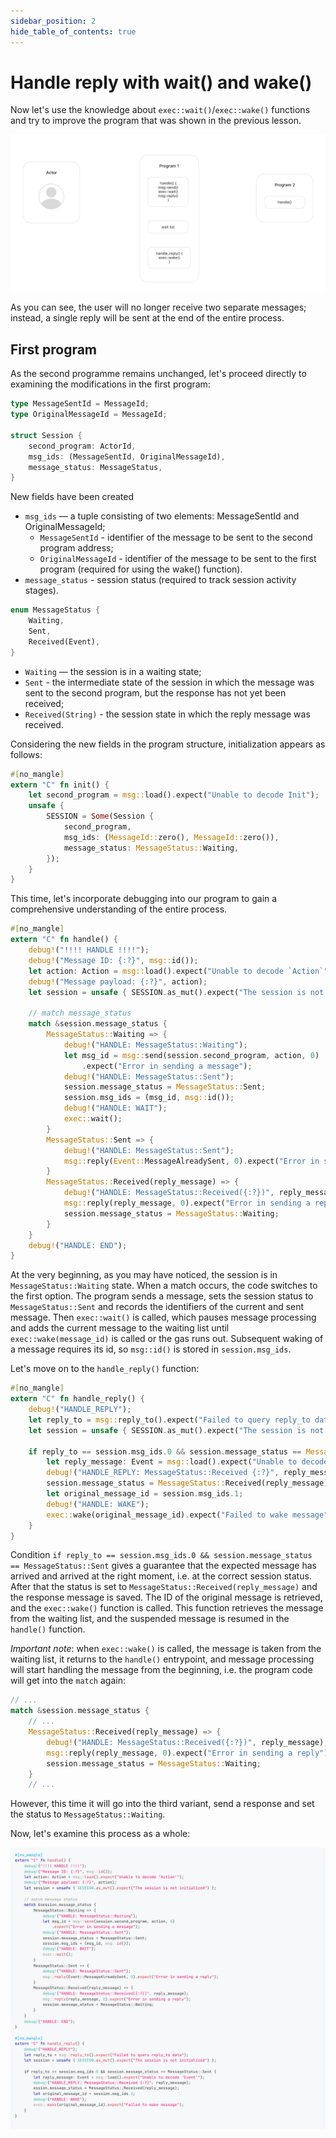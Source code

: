 ```yaml
---
sidebar_position: 2
hide_table_of_contents: true
---
```


# Handle reply with wait() and wake()

Now let's use the knowledge about `exec::wait()`/`exec::wake()` functions and try to improve the program that was shown in the previous lesson.

![gif 2](../img/03/wait_wake.gif)

As you can see, the user will no longer receive two separate messages; instead, a single reply will be sent at the end of the entire process.

## First program

As the second programme remains unchanged, let's proceed directly to examining the modifications in the first program:

```rust
type MessageSentId = MessageId;
type OriginalMessageId = MessageId;

struct Session {
    second_program: ActorId,
    msg_ids: (MessageSentId, OriginalMessageId),
    message_status: MessageStatus,
}
```
New fields have been created
- `msg_ids` — a tuple consisting of two elements: MessageSentId and OriginalMessageId;
    - `MessageSentId` - identifier of the message to be sent to the second program address;
    - `OriginalMessageId` - identifier of the message to be sent to the first program (required for using the wake() function).
- `message_status` - session status (required to track session activity stages).

```rust
enum MessageStatus {
    Waiting,
    Sent,
    Received(Event),
}
```
- `Waiting` — the session is in a waiting state;
- `Sent` - the intermediate state of the session in which the message was sent to the second program, but the response has not yet been received;
- `Received(String)` - the session state in which the reply message was received.

Considering the new fields in the program structure, initialization appears as follows:

```rust
#[no_mangle]
extern "C" fn init() {
    let second_program = msg::load().expect("Unable to decode Init");
    unsafe {
        SESSION = Some(Session {
            second_program,
            msg_ids: (MessageId::zero(), MessageId::zero()),
            message_status: MessageStatus::Waiting,
        });
    }
}
```

This time, let's incorporate debugging into our program to gain a comprehensive understanding of the entire process.

```rust
#[no_mangle]
extern "C" fn handle() {
    debug!("!!!! HANDLE !!!!");
    debug!("Message ID: {:?}", msg::id());
    let action: Action = msg::load().expect("Unable to decode `Action`");
    debug!("Message payload: {:?}", action);
    let session = unsafe { SESSION.as_mut().expect("The session is not initialized") };

    // match message_status
    match &session.message_status {
        MessageStatus::Waiting => {
            debug!("HANDLE: MessageStatus::Waiting");
            let msg_id = msg::send(session.second_program, action, 0)
                .expect("Error in sending a message");
            debug!("HANDLE: MessageStatus::Sent");
            session.message_status = MessageStatus::Sent;
            session.msg_ids = (msg_id, msg::id());
            debug!("HANDLE: WAIT");
            exec::wait();
        }
        MessageStatus::Sent => {
            debug!("HANDLE: MessageStatus::Sent");
            msg::reply(Event::MessageAlreadySent, 0).expect("Error in sending a reply");
        }
        MessageStatus::Received(reply_message) => {
            debug!("HANDLE: MessageStatus::Received({:?})", reply_message);
            msg::reply(reply_message, 0).expect("Error in sending a reply");
            session.message_status = MessageStatus::Waiting;
        }
    }
    debug!("HANDLE: END");
}
```

At the very beginning, as you may have noticed, the session is in `MessageStatus::Waiting` state. When a match occurs, the code switches to the first option. The program sends a message, sets the session status to `MessageStatus::Sent` and records the identifiers of the current and sent message. Then `exec::wait()` is called, which pauses message processing and adds the current message to the waiting list until `exec::wake(message_id)` is called or the gas runs out. Subsequent waking of a message requires its id, so `msg::id()` is stored in `session.msg_ids`.

Let's move on to the `handle_reply()` function: 

```rust
#[no_mangle]
extern "C" fn handle_reply() {
    debug!("HANDLE_REPLY");
    let reply_to = msg::reply_to().expect("Failed to query reply_to data");
    let session = unsafe { SESSION.as_mut().expect("The session is not initialized") };

    if reply_to == session.msg_ids.0 && session.message_status == MessageStatus::Sent {
        let reply_message: Event = msg::load().expect("Unable to decode `Event`");
        debug!("HANDLE_REPLY: MessageStatus::Received {:?}", reply_message);
        session.message_status = MessageStatus::Received(reply_message);
        let original_message_id = session.msg_ids.1;
        debug!("HANDLE: WAKE");
        exec::wake(original_message_id).expect("Failed to wake message");
    }
}
```

Сondition  `if reply_to == session.msg_ids.0 && session.message_status == MessageStatus::Sent` gives a guarantee that the expected message has arrived and arrived at the right moment, i.e. at the correct session status. 
After that the status is set to `MessageStatus::Received(reply_message)` and the response message is saved. The ID of the original message is retrieved, and the `exec::wake()` function is called. This function retrieves the message from the waiting list, and the suspended message is resumed in the `handle()` function.

*Important note*:  when `exec::wake()` is called, the message is taken from the waiting list, it returns to the `handle()` entrypoint, and message processing will start handling the message from the beginning, i.e. the program code will get into the `match` again:

```rust
// ...
match &session.message_status {
    // ...
    MessageStatus::Received(reply_message) => {
        debug!("HANDLE: MessageStatus::Received({:?})", reply_message);
        msg::reply(reply_message, 0).expect("Error in sending a reply");
        session.message_status = MessageStatus::Waiting;
    }
    // ...
```
However, this time it will go into the third variant, send a response and set the status to `MessageStatus::Waiting`.

Now, let's examine this process as a whole: 

![Code part 2](../img/03/wait_wake_code.gif)

